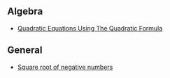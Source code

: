
## Algebra

- [Quadratic Equations Using The Quadratic Formula](https://youtu.be/IlNAJl36-10)

## General

- [Square root of negative numbers](https://youtu.be/0S8KotMJHpA)
